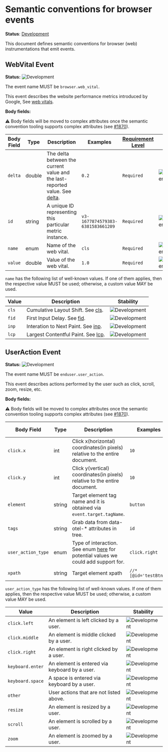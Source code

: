<!--- Hugo front matter used to generate the website version of this page:
linkTitle: Events
--->

# Semantic conventions for browser events

**Status**: [Development][DocumentStatus]

This document defines semantic conventions for browser (web) instrumentations
that emit events.

## WebVital Event

<!-- semconv event.browser.web_vital -->
<!-- NOTE: THIS TEXT IS AUTOGENERATED. DO NOT EDIT BY HAND. -->
<!-- see templates/registry/markdown/snippet.md.j2 -->
<!-- prettier-ignore-start -->
<!-- markdownlint-capture -->
<!-- markdownlint-disable -->

**Status:** ![Development](https://img.shields.io/badge/-development-blue)

The event name MUST be `browser.web_vital`.

This event describes the website performance metrics introduced by Google, See [web vitals](https://web.dev/vitals).

**Body fields:**

:warning: Body fields will be moved to complex attributes once the
semantic convention tooling supports complex attributes
(see [#1870](https://github.com/open-telemetry/semantic-conventions/issues/1870)).

| Body Field  | Type | Description  | Examples  | [Requirement Level](https://opentelemetry.io/docs/specs/semconv/general/attribute-requirement-level/) | Stability |
|---|---|---|---|---|---|
| `delta` | double | The delta between the current value and the last-reported value. See [delta](https://github.com/GoogleChrome/web-vitals?tab=readme-ov-file#report-only-the-delta-of-changes). | `0.2` | `Required` | ![Development](https://img.shields.io/badge/-development-blue) |
| `id` | string | A unique ID representing this particular metric instance. | `v3-1677874579383-6381583661209` | `Required` | ![Development](https://img.shields.io/badge/-development-blue) |
| `name` | enum | Name of the web vital. | `cls` | `Required` | ![Development](https://img.shields.io/badge/-development-blue) |
| `value` | double | Value of the web vital. | `1.0` | `Required` | ![Development](https://img.shields.io/badge/-development-blue) |

`name` has the following list of well-known values. If one of them applies, then the respective value MUST be used; otherwise, a custom value MAY be used.

| Value  | Description | Stability |
|---|---|---|
| `cls` | Cumulative Layout Shift. See [cls](https://web.dev/articles/cls). | ![Development](https://img.shields.io/badge/-development-blue) |
| `fid` | First Input Delay. See [fid](https://web.dev/articles/fid). | ![Development](https://img.shields.io/badge/-development-blue) |
| `inp` | Interation to Next Paint. See [inp](https://web.dev/articles/inp). | ![Development](https://img.shields.io/badge/-development-blue) |
| `lcp` | Largest Contentful Paint. See [lcp](https://web.dev/articles/lcp). | ![Development](https://img.shields.io/badge/-development-blue) |

<!-- markdownlint-restore -->
<!-- prettier-ignore-end -->
<!-- END AUTOGENERATED TEXT -->
<!-- endsemconv -->

## UserAction Event

<!-- semconv event.enduser.user_action -->
<!-- NOTE: THIS TEXT IS AUTOGENERATED. DO NOT EDIT BY HAND. -->
<!-- see templates/registry/markdown/snippet.md.j2 -->
<!-- prettier-ignore-start -->
<!-- markdownlint-capture -->
<!-- markdownlint-disable -->

**Status:** ![Development](https://img.shields.io/badge/-development-blue)

The event name MUST be `enduser.user_action`.

This event describes actions performed by the user such as click, scroll, zoom, resize, etc.

**Body fields:**

:warning: Body fields will be moved to complex attributes once the
semantic convention tooling supports complex attributes
(see [#1870](https://github.com/open-telemetry/semantic-conventions/issues/1870)).

| Body Field  | Type | Description  | Examples  | [Requirement Level](https://opentelemetry.io/docs/specs/semconv/general/attribute-requirement-level/) | Stability |
|---|---|---|---|---|---|
| `click.x` | int | Click x(horizontal) coordinates(in pixels) relative to the entire document. | `10` | `Recommended` | ![Development](https://img.shields.io/badge/-development-blue) |
| `click.y` | int | Click y(vertical) coordinates(in pixels) relative to the entire document. | `10` | `Recommended` | ![Development](https://img.shields.io/badge/-development-blue) |
| `element` | string | Target element tag name and it is obtained via `event.target.tagName`. | `button` | `Recommended` | ![Development](https://img.shields.io/badge/-development-blue) |
| `tags` | string | Grab data from data-otel-* attributes in tree. | `id` | `Recommended` | ![Development](https://img.shields.io/badge/-development-blue) |
| `user_action_type` | enum | Type of interaction. See enum [here](https://github.com/microsoft/ApplicationInsights-JS/blob/main/extensions/applicationinsights-clickanalytics-js/src/Enums.ts) for potential values we could add support for. | `click.right` | `Required` | ![Development](https://img.shields.io/badge/-development-blue) |
| `xpath` | string | Target element xpath | `//*[@id='testBtn']` | `Recommended` | ![Development](https://img.shields.io/badge/-development-blue) |

`user_action_type` has the following list of well-known values. If one of them applies, then the respective value MUST be used; otherwise, a custom value MAY be used.

| Value  | Description | Stability |
|---|---|---|
| `click.left` | An element is left clicked by a user. | ![Development](https://img.shields.io/badge/-development-blue) |
| `click.middle` | An element is middle clicked by a user. | ![Development](https://img.shields.io/badge/-development-blue) |
| `click.right` | An element is right clicked by a user. | ![Development](https://img.shields.io/badge/-development-blue) |
| `keyboard.enter` | An element is entered via keyboard by a user. | ![Development](https://img.shields.io/badge/-development-blue) |
| `keyboard.space` | A space is entered via keyboard by a user. | ![Development](https://img.shields.io/badge/-development-blue) |
| `other` | User actions that are not listed above. | ![Development](https://img.shields.io/badge/-development-blue) |
| `resize` | An element is resized by a user. | ![Development](https://img.shields.io/badge/-development-blue) |
| `scroll` | An element is scrolled by a user. | ![Development](https://img.shields.io/badge/-development-blue) |
| `zoom` | An element is zoomed by a user. | ![Development](https://img.shields.io/badge/-development-blue) |

<!-- markdownlint-restore -->
<!-- prettier-ignore-end -->
<!-- END AUTOGENERATED TEXT -->
<!-- endsemconv -->

[DocumentStatus]: https://opentelemetry.io/docs/specs/otel/document-status
